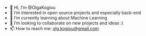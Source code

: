- 👋 Hi, I’m @OlgaKogiou
- 👀 I’m interested in open source projects and especially back-end
- 🌱 I’m currently learning about Machine Learning 
- 💞️ I’m looking to collaborate on new projects and ideas :) 
- 📫 How to reach me: olg.kogiou@gmail.com

<!---
OlgaKogiou/OlgaKogiou is a ✨ special ✨ repository because its `README.md` (this file) appears on your GitHub profile.
You can click the Preview link to take a look at your changes.
--->
